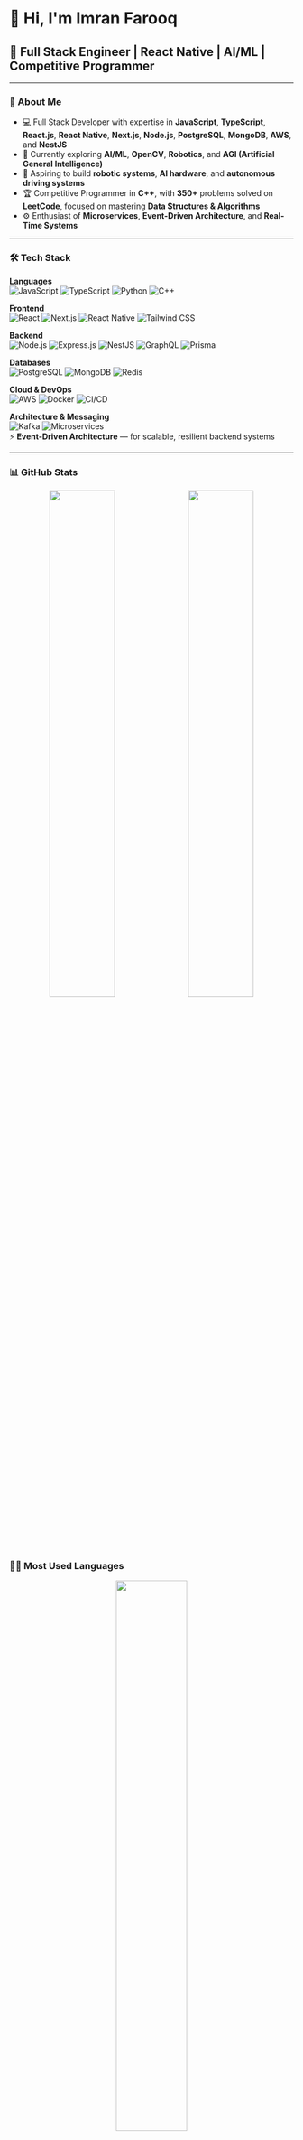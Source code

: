 # 👋 Hi, I'm Imran Farooq

## 🚀 Full Stack Engineer | React Native | AI/ML | Competitive Programmer

---

### 🌟 About Me

- 💻 Full Stack Developer with expertise in **JavaScript**, **TypeScript**, **React.js**, **React Native**, **Next.js**, **Node.js**, **PostgreSQL**, **MongoDB**, **AWS**, and **NestJS**  
- 🤖 Currently exploring **AI/ML**, **OpenCV**, **Robotics**, and **AGI (Artificial General Intelligence)**  
- 🧠 Aspiring to build **robotic systems**, **AI hardware**, and **autonomous driving systems**  
- 🏆 Competitive Programmer in **C++**, with **350+** problems solved on **LeetCode**, focused on mastering **Data Structures & Algorithms**  
- ⚙️ Enthusiast of **Microservices**, **Event-Driven Architecture**, and **Real-Time Systems**  

---

### 🛠️ Tech Stack

**Languages**  
![JavaScript](https://img.shields.io/badge/JavaScript-F7DF1E?style=flat&logo=javascript&logoColor=black)
![TypeScript](https://img.shields.io/badge/TypeScript-3178C6?style=flat&logo=typescript&logoColor=white)
![Python](https://img.shields.io/badge/Python-3776AB?style=flat&logo=python&logoColor=white)
![C++](https://img.shields.io/badge/C%2B%2B-00599C?style=flat&logo=c%2B%2B&logoColor=white)

**Frontend**  
![React](https://img.shields.io/badge/React-61DAFB?style=flat&logo=react&logoColor=black)
![Next.js](https://img.shields.io/badge/Next.js-000000?style=flat&logo=nextdotjs&logoColor=white)
![React Native](https://img.shields.io/badge/React_Native-61DAFB?style=flat&logo=react&logoColor=black)
![Tailwind CSS](https://img.shields.io/badge/Tailwind_CSS-06B6D4?style=flat&logo=tailwind-css&logoColor=white)

**Backend**  
![Node.js](https://img.shields.io/badge/Node.js-339933?style=flat&logo=nodedotjs&logoColor=white)
![Express.js](https://img.shields.io/badge/Express.js-000000?style=flat&logo=express&logoColor=white)
![NestJS](https://img.shields.io/badge/NestJS-E0234E?style=flat&logo=nestjs&logoColor=white)
![GraphQL](https://img.shields.io/badge/GraphQL-E10098?style=flat&logo=graphql&logoColor=white)
![Prisma](https://img.shields.io/badge/Prisma-2D3748?style=flat&logo=prisma&logoColor=white)

**Databases**  
![PostgreSQL](https://img.shields.io/badge/PostgreSQL-336791?style=flat&logo=postgresql&logoColor=white)
![MongoDB](https://img.shields.io/badge/MongoDB-47A248?style=flat&logo=mongodb&logoColor=white)
![Redis](https://img.shields.io/badge/Redis-DC382D?style=flat&logo=redis&logoColor=white)

**Cloud & DevOps**  
![AWS](https://img.shields.io/badge/AWS-232F3E?style=flat&logo=amazonaws&logoColor=white)
![Docker](https://img.shields.io/badge/Docker-2496ED?style=flat&logo=docker&logoColor=white)
![CI/CD](https://img.shields.io/badge/CI%2FCD-430098?style=flat&logo=githubactions&logoColor=white)

**Architecture & Messaging**  
![Kafka](https://img.shields.io/badge/Apache_Kafka-231F20?style=flat&logo=apachekafka&logoColor=white)
![Microservices](https://img.shields.io/badge/Microservices-0052CC?style=flat&logo=githubsponsors&logoColor=white)  
⚡ **Event-Driven Architecture** — for scalable, resilient backend systems  

---

### 📊 GitHub Stats

<p align="center">
  <img width="48%" src="https://github-readme-stats.vercel.app/api?username=imranf620&show_icons=true&theme=radical" />
  <img width="48%" src="https://github-readme-streak-stats.herokuapp.com/?user=imranf620&theme=radical" />
</p>

### 🧑‍💻 Most Used Languages

<p align="center">
  <img width="50%" src="https://github-readme-stats.vercel.app/api/top-langs/?username=imranf620&layout=compact&theme=radical&langs_count=8" />
</p>

---

### 💬 Let's Connect

<p align="center">
  <a href="https://www.linkedin.com/in/imranfarooqqaisrani">
    <img src="https://img.shields.io/badge/LinkedIn-0A66C2?style=flat&logo=linkedin&logoColor=white" />
  </a>
  <a href="mailto:imranf620@gmail.com">
    <img src="https://img.shields.io/badge/Email-D14836?style=flat&logo=gmail&logoColor=white" />
  </a>
</p>

---

⭐️ *"Success is for those who dare to challenge the status quo."*
